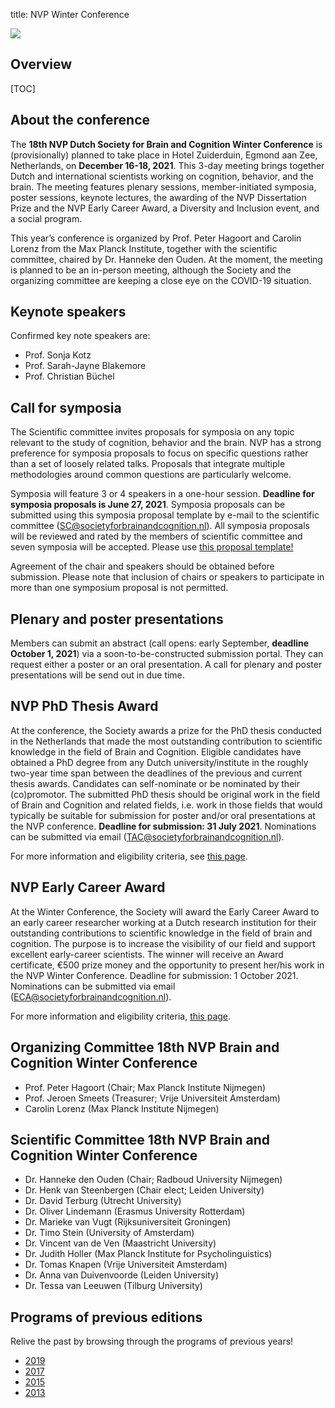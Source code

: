 title: NVP Winter Conference


<div class="cogsci-content">
<img src="/pages/img/banner.png" />
</div>

## Overview


[TOC]


## About the conference


The __18th NVP Dutch Society for Brain and Cognition Winter Conference__ is (provisionally) planned to take place in Hotel Zuiderduin, Egmond aan Zee, Netherlands, on __December 16-18, 2021__. This 3-day meeting brings together Dutch and international scientists working on cognition, behavior, and the brain. The meeting features plenary sessions, member-initiated symposia, poster sessions, keynote lectures, the awarding of the NVP Dissertation Prize and the NVP Early Career Award, a Diversity and Inclusion event, and a social program.

This year’s conference is organized by Prof. Peter Hagoort and Carolin Lorenz from the Max Planck Institute, together with the scientific committee, chaired by Dr. Hanneke den Ouden. At the moment, the meeting is planned to be an in-person meeting, although the Society and the organizing committee are keeping a close eye on the COVID-19 situation. 


## Keynote speakers

Confirmed key note speakers are:

- Prof. Sonja Kotz
- Prof. Sarah-Jayne Blakemore
- Prof. Christian Büchel


## Call for symposia 

The Scientific committee invites proposals for symposia on any topic relevant to the study of cognition, behavior and the brain. NVP has a strong preference for symposia proposals to focus on specific questions rather than a set of loosely related talks. Proposals that integrate multiple methodologies around common questions are particularly welcome.

Symposia will feature 3 or 4 speakers in a one-hour session. __Deadline for symposia proposals is June 27, 2021__. Symposia proposals can be submitted using this symposia proposal template by e-mail to the scientific committee (<SC@societyforbrainandcognition.nl>). All symposia proposals will be reviewed and rated by the members of scientific committee and seven symposia will be accepted. Please use <a href='/pages/attachments/Symposium-proposal-template-NVP-2021.docx'>this proposal template!</a>

Agreement of the chair and speakers should be obtained before submission. Please note that inclusion of chairs or speakers to participate in more than one symposium proposal is not permitted.


## Plenary and poster presentations

Members can submit an abstract (call opens: early September, __deadline October 1, 2021__) via a soon-to-be-constructed submission portal. They can request either a poster or an oral presentation. A call for plenary and poster presentations will be send out in due time.


## NVP PhD Thesis Award

At the conference, the Society awards a prize for the PhD thesis conducted in the Netherlands that made the most outstanding contribution to scientific knowledge in the field of Brain and Cognition. Eligible candidates have obtained a PhD degree from any Dutch university/institute in the roughly two-year time span between the deadlines of the previous and current thesis awards. Candidates can self-nominate or be nominated by their (co)promotor. The submitted PhD thesis should be original work in the field of Brain and Cognition and related fields, i.e. work in those fields that would typically be suitable for submission for poster and/or oral presentations at the NVP conference. __Deadline for submission: 31 July 2021__. Nominations can be submitted via email (<TAC@societyforbrainandcognition.nl>).

For more information and eligibility criteria, see <a href="/dissertation-award">this page</a>.


## NVP Early Career Award

At the Winter Conference, the Society will award the Early Career Award to an early career researcher working at a Dutch research institution for their outstanding contributions to scientific knowledge in the field of brain and cognition. The purpose is to increase the visibility of our field and support excellent early-career scientists. The winner will receive an Award certificate, €500 prize money and the opportunity to present her/his work in the NVP Winter Conference. Deadline for submission: 1 October 2021. Nominations can be submitted via email (<ECA@societyforbrainandcognition.nl>).

For more information and eligibility criteria, <a href="/early-career-award">this page</a>.


## Organizing Committee 18th NVP Brain and Cognition Winter Conference

- Prof. Peter Hagoort (Chair; Max Planck Institute Nijmegen)
- Prof. Jeroen Smeets (Treasurer; Vrije Universiteit Amsterdam)
- Carolin Lorenz (Max Planck Institute Nijmegen)


## Scientific Committee 18th NVP Brain and Cognition Winter Conference

- Dr. Hanneke den Ouden (Chair; Radboud University Nijmegen)
- Dr. Henk van Steenbergen (Chair elect; Leiden University)
- Dr. David Terburg (Utrecht University)
- Dr. Oliver Lindemann (Erasmus University Rotterdam)
- Dr. Marieke van Vugt (Rijksuniversiteit Groningen)
- Dr. Timo Stein (University of Amsterdam)
- Dr. Vincent van de Ven (Maastricht University)
- Dr. Judith Holler (Max Planck Institute for Psycholinguistics)
- Dr. Tomas Knapen (Vrije Universiteit Amsterdam)
- Dr. Anna van Duivenvoorde (Leiden University)
- Dr. Tessa van Leeuwen (Tilburg University)


## Programs of previous editions

Relive the past by browsing through the programs of previous years!

- [2019](/pages/conference2019)
- [2017](/pages/attachments/nvp2017.pdf)
- [2015](/pages/attachments/nvp2015.pdf)
- [2013](/pages/attachments/nvp2013.pdf)
